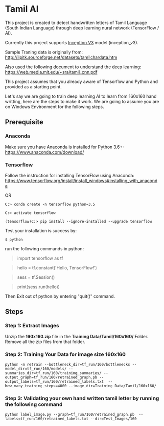 # Tamil AI

This project is created to detect handwritten letters of Tamil Language (South Indian Language) through deep learning nural network (TensorFlow / AI).

Currently this project supports [Inception V3](https://arxiv.org/abs/1512.00567) model (inception_v3).

Sample Traning data is originally from: http://lipitk.sourceforge.net/datasets/tamilchardata.htm

Also used the following document to understand the deep learning: https://web.media.mit.edu/~sra/tamil_cnn.pdf

This project assumes that you already aware of Tensorflow and Python and provided as a starting point.

Let's say we are going to train deep learning AI to learn from 160x160 hand writting, here are the steps to make it work.
We are going to assume you are on Windows Environment for the following steps.

## Prerequisite

### Anaconda

Make sure you have Anaconda is installed for Python 3.6+:
https://www.anaconda.com/download/

### Tensorflow

Follow the instruction for installing TensorFlow using Anaconda: https://www.tensorflow.org/install/install_windows#installing_with_anaconda

OR 

`C:> conda create -n tensorflow python=3.5` 

`C:> activate tensorflow`

`(tensorflow)C:> pip install --ignore-installed --upgrade tensorflow` 

Test your installation is success by:

`$ python`

run the following commands in python:

>import tensorflow as tf

>hello = tf.constant('Hello, TensorFlow!')

>sess = tf.Session()

>print(sess.run(hello))

Then Exit out of python by entering "quit()" command.

## Steps

### Step 1: Extract Images

Unzip the **160x160.zip** file in the **Training Data/Tamil/160x160/** Folder.
Remove all the zip files from that folder.


### Step 2: Training Your Data for image size 160x160

`python -m retrain --bottleneck_dir=tf_run/160/bottlenecks --model_dir=tf_run/160/models/ --    summaries_dir=tf_run/160/training_summaries/ --output_graph=tf_run/160/retrained_graph.pb --output_labels=tf_run/160/retrained_labels.txt  --how_many_training_steps=4000 --image_dir=Training Data/Tamil/160x160/`


### Step 3: Validating your own hand written tamil letter by running the following command

`python label_image.py --graph=tf_run/160/retrained_graph.pb  --labels=tf_run/160/retrained_labels.txt --dir=Test_Images/160`
